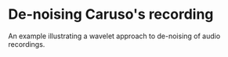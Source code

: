# De-noising Caruso's recording
An example illustrating a wavelet approach to de-noising of audio recordings.

